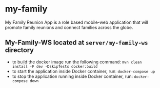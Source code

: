# my-family
My Family Reunion App is a role based mobile-web application that will promote family reunions and connect families across the globe.

## My-Family-WS located at `server/my-family-ws` directory
- to build the docker image run the following command: `mvn clean install -P dev -DskipTests docker:build`
- to start the application inside Docker container, run: `docker-compose up`
- to stop the application running inside Docker container, run: `docker-compose down`